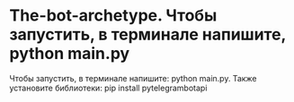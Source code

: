 # The-bot-archetype. Чтобы запустить, в терминале напишите, python main.py
 Чтобы запустить, в терминале напишите: python main.py. 
 Также установите библиотеки: pip install pytelegrambotapi
